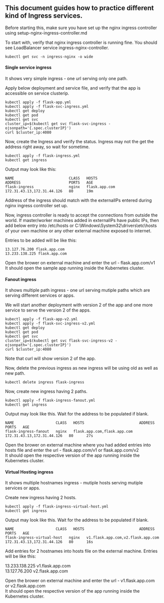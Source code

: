 ## This document guides how to practice different kind of Ingress services.

Before starting this, make sure you have set up the nginx ingress controller using setup-nginx-ingress-controller.md

To start with, verify that nginx ingress controller is running fine. You should see LoadBalancer service ingress-nginx-controller.

```console
kubectl get svc -n ingress-nginx -o wide
```

#### Single service ingress
It shows very simple ingress - one url serving only one path.

Apply below deployment and service file, and verify that the app is accessible on service clusterip.

```console
kubectl apply -f flask-app.yml
kubectl apply -f flask-svc-ingress.yml
kubectl get deploy
kubectl get pod
kubectl get svc
cluster_ip=$(kubectl get svc flask-svc-ingress -ojsonpath='{.spec.clusterIP}')
curl $cluster_ip:4080
```

Now, create the Ingress and verify the status. Ingress may not the get the address right away, so wait for sometime.

```console
kubectl apply -f flask-ingress.yml
kubectl get ingress
```

Output may look like this:
```
NAME                         CLASS   HOSTS                               ADDRESS                      PORTS   AGE
flask-ingress                nginx   flask.app.com                       172.31.43.13,172.31.44.126   80      19m
```

Address of the ingress should match with the externalIPs entered during nginx ingress controller set up.

Now, ingress controller is ready to accept the connections from outside the world.
If master/worker machines added in externalIPs have public IPs, then add below entry into /etc/hosts or C:\Windows\System32\drivers\etc\hosts of your own machine or any other external machine exposed to internet.

Entries to be added will be like this:
```
13.127.76.200 flask.app.com
13.233.138.225 flask.app.com
```

Open the brower on external machine and enter the url - flask.app.com/v1 \
It should open the sample app running inside the Kubernetes cluster.

#### Fanout ingress
It shows multiple path ingress - one url serving mutiple paths which are serving different services or apps.

We will start another deployment with version 2 of the app and one more service to serve the version 2 of the apps.
```console
kubectl apply -f flask-app-v2.yml
kubectl apply -f flask-svc-ingress-v2.yml
kubectl get deploy
kubectl get pod
kubectl get svc
cluster_ip=$(kubectl get svc flask-svc-ingress-v2 -ojsonpath='{.spec.clusterIP}')
curl $cluster_ip:4080
```

Note that curl will show version 2 of the app.

Now, delete the previous ingress as new ingress will be using old as well as new path.
```console
kubectl delete ingress flask-ingress
```

Now, create new ingress having 2 paths.

```console
kubectl apply -f flask-ingress-fanout.yml
kubectl get ingress
```

Output may look like this. Wait for the address to be populated if blank.
```
NAME                   CLASS   HOSTS                         ADDRESS                      PORTS   AGE
flask-ingress-fanout   nginx   flask.app.com,flask.app.com   172.31.43.13,172.31.44.126   80      27s
```

Open the brower on external machine where you had added entries into hosts file and enter the url - flask.app.com/v1 or flask.app.com/v2 \
It should open the respective version of the app running inside the Kubernetes cluster.

#### Virtual Hosting ingress
It shows multiple hostnames ingress - mutiple hosts serving mutiple services or apps.

Create new ingress having 2 hosts.

```console
kubectl apply -f flask-ingress-virtual-host.yml
kubectl get ingress
```

Output may look like this. Wait for the address to be populated if blank.
```
NAME                   CLASS   HOSTS                         ADDRESS                      PORTS   AGE
flask-ingress-virtual-host   nginx   v1.flask.app.com,v2.flask.app.com   172.31.43.13,172.31.44.126   80      16s
```

Add entries for 2 hostnames into hosts file on the external machine.
Entries will be like this:

13.233.138.225 v1.flask.app.com \
13.127.76.200 v2.flask.app.com

Open the brower on external machine and enter the url - v1.flask.app.com or v2.flask.app.com \
It should open the respective version of the app running inside the Kubernetes cluster.
